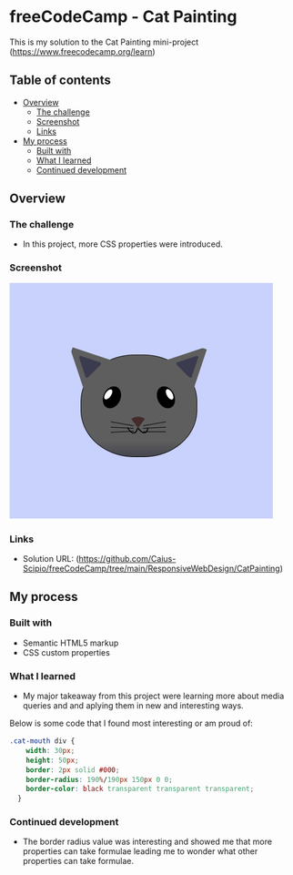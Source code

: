 # freeCodeCamp - Cat Painting
This is my solution to the Cat Painting mini-project (https://www.freecodecamp.org/learn)

## Table of contents

- [Overview](#overview)
  - [The challenge](#the-challenge)
  - [Screenshot](#screenshot)
  - [Links](#links)
- [My process](#my-process)
  - [Built with](#built-with)
  - [What I learned](#what-i-learned)
  - [Continued development](#continued-development)

## Overview

### The challenge

- In this project, more CSS properties were introduced.

### Screenshot

![](./CatPainting.png)

### Links

- Solution URL: (https://github.com/Caius-Scipio/freeCodeCamp/tree/main/ResponsiveWebDesign/CatPainting)

## My process

### Built with

- Semantic HTML5 markup
- CSS custom properties

### What I learned

- My major takeaway from this project were learning more about media queries and and aplying them in new and interesting ways.

Below is some code that I found most interesting or am proud of:

```CSS
.cat-mouth div {
    width: 30px;
    height: 50px;
    border: 2px solid #000;
    border-radius: 190%/190px 150px 0 0;
    border-color: black transparent transparent transparent;
  }
```

### Continued development

- The border radius value was interesting and showed me that more properties can take formulae leading me to wonder what other properties can take formulae.